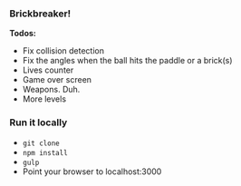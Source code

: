 ### Brickbreaker!
**Todos:**
* Fix collision detection
* Fix the angles when the ball hits the paddle or a brick(s)
* Lives counter
* Game over screen
* Weapons. Duh. 
* More levels

### Run it locally
* `git clone`
* `npm install`
* `gulp`
* Point your browser to localhost:3000
